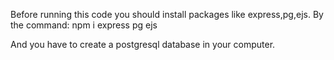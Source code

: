 Before running this code you should install packages like express,pg,ejs.
By the command:
npm i express pg ejs

And you have to create a postgresql database in your computer.
